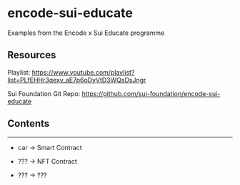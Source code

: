 # encode-sui-educate
Examples from the Encode x Sui Educate programme

## Resources

Playlist: https://www.youtube.com/playlist?list=PLfEHHr3qexv_aE7p6oDyVtD3WQsDsJngr

Sui Foundation Git Repo: https://github.com/sui-foundation/encode-sui-educate

## Contents
---

- car -> Smart Contract

- ??? -> NFT Contract

- ??? -> ???

